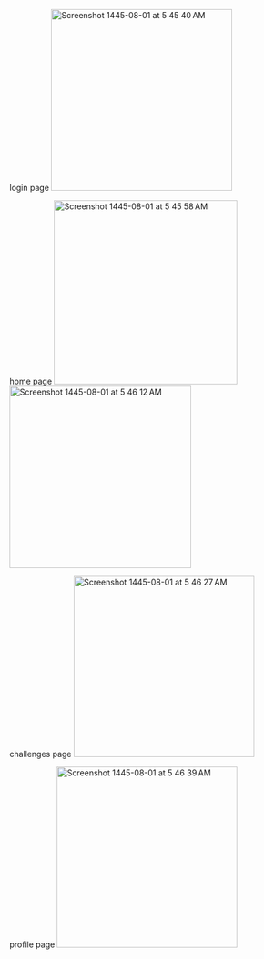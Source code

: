login page
<img width="318" alt="Screenshot 1445-08-01 at 5 45 40 AM" src="https://github.com/maramnaif/Project-2/assets/123784913/d3cabb2b-a494-4746-8357-96d3aaa3b37d">

home page
<img width="322" alt="Screenshot 1445-08-01 at 5 45 58 AM" src="https://github.com/maramnaif/Project-2/assets/123784913/4ce97628-c1fb-47e8-a82a-7a2b57e8ffdd">
<img width="319" alt="Screenshot 1445-08-01 at 5 46 12 AM" src="https://github.com/maramnaif/Project-2/assets/123784913/0a48146a-a734-498b-9e98-3c4c60a387a5">

challenges page
<img width="317" alt="Screenshot 1445-08-01 at 5 46 27 AM" src="https://github.com/maramnaif/Project-2/assets/123784913/85a3233d-7bcc-4b47-ad4b-575e4b2e221d">

profile page
<img width="317" alt="Screenshot 1445-08-01 at 5 46 39 AM" src="https://github.com/maramnaif/Project-2/assets/123784913/a1badcc8-3194-43da-a46e-7b0ea719fc72">

